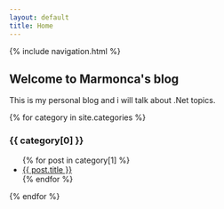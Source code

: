 ```yaml
---
layout: default
title: Home
---
```


{% include navigation.html %}

## Welcome to Marmonca's blog

This is my personal blog and i will talk about .Net topics.

{% for category in site.categories %}
  <h3>{{ category[0] }}</h3>
  <ul>
    {% for post in category[1] %}
      <li><a href="{{ post.url }}">{{ post.title }}</a></li>
    {% endfor %}
  </ul>
{% endfor %}
